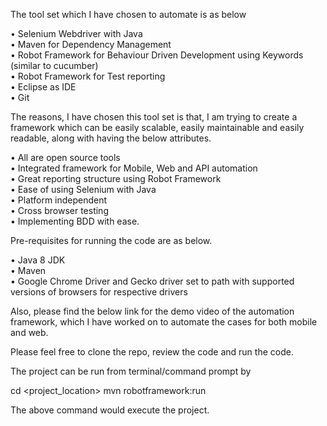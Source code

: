 The tool set which I have chosen to automate is as below

•	Selenium Webdriver with Java <br/>
•	Maven for Dependency Management <br/>
•	Robot Framework for Behaviour Driven Development using Keywords (similar to cucumber) <br/>
•	Robot Framework for Test reporting <br/>
•	Eclipse as IDE <br/>
•	Git <br/>

The reasons, I have chosen this tool set is that, I am trying to create a framework which can be easily scalable, easily maintainable and easily readable, along with having the below attributes.

•	All are open source tools <br/>
•	Integrated framework for Mobile, Web and API automation <br/>
•	Great reporting structure using Robot Framework <br/>
•	Ease of using Selenium with Java <br/>
•	Platform independent <br/>
•	Cross browser testing <br/>
•	Implementing BDD with ease. <br/>

Pre-requisites for running the code are as below.

•	Java 8 JDK <br/>
•	Maven <br/>
•	Google Chrome Driver and Gecko driver set to path with supported versions of browsers for respective drivers <br/>

Also, please find the below link for the demo video of the automation framework, which I have worked on to automate the cases for both mobile and web.

<TBD>

Please feel free to clone the repo, review the code and run the code.

The project can be run from terminal/command prompt by

cd <project_location> mvn robotframework:run

The above command would execute the project.

